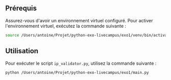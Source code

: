 ## Prérequis

Assurez-vous d'avoir un environnement virtuel configuré. Pour activer l'environnement virtuel, exécutez la commande suivante :

```bash
source /Users/antoine/Projet/python-exo-livecampus/exo1/venv/bin/activate
```

## Utilisation

Pour exécuter le script `ip_validator.py`, utilisez la commande suivante :

```bash
python /Users/antoine/Projet/python-exo-livecampus/exo1/main.py
```
